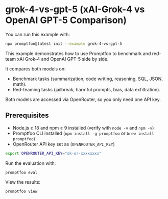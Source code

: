# grok-4-vs-gpt-5 (xAI-Grok-4 vs OpenAI GPT-5 Comparison)

You can run this example with:

```bash
npx promptfoo@latest init --example grok-4-vs-gpt-5
```

This example demonstrates how to use Promptfoo to benchmark and red-team xAI Grok-4 and OpenAI GPT-5 side by side.

It compares both models on:

- Benchmark tasks (summarization, code writing, reasoning, SQL, JSON, math).
- Red-teaming tasks (jailbreak, harmful prompts, bias, data exfiltration).

Both models are accessed via OpenRouter, so you only need one API key.

## Prerequisites

- Node.js ≥ 18 and npm ≥ 9 installed (verify with `node -v` and `npm -v`)
- Promptfoo CLI installed (`npm install -g promptfoo` or `brew install promptfoo`)
- OpenRouter API key set as (`OPENROUTER_API_KEY`)

```bash
export OPENROUTER_API_KEY="sk-or-xxxxxxxx"
```

Run the evaluation with:

```bash
promptfoo eval
```

View the results:

```bash
promptfoo view
```
